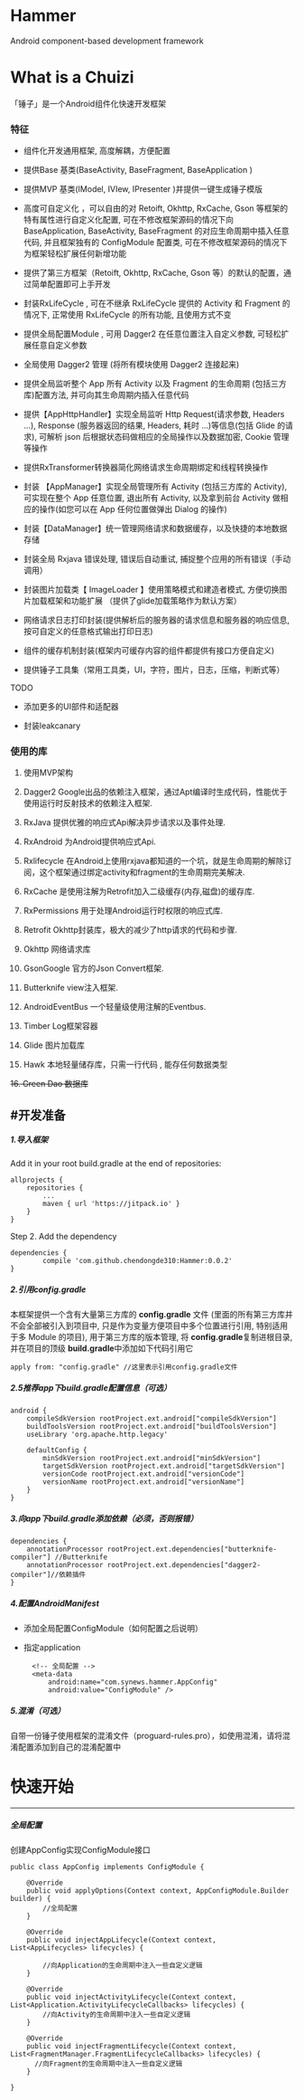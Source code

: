 # Hammer
Android component-based development framework

# What is a Chuizi
「锤子」是一个Android组件化快速开发框架
### 特征
* 组件化开发通用框架, 高度解耦，方便配置

* 提供Base 基类(BaseActivity, BaseFragment, BaseApplication )

* 提供MVP 基类(IModel, IVIew, IPresenter )并提供一键生成锤子模版

* 高度可自定义化 ，可以自由的对 Retoift, Okhttp, RxCache, Gson 等框架的特有属性进行自定义化配置, 可在不修改框架源码的情况下向 BaseApplication, BaseActivity, BaseFragment 的对应生命周期中插入任意代码, 并且框架独有的 ConfigModule 配置类, 可在不修改框架源码的情况下为框架轻松扩展任何新增功能

* 提供了第三方框架（Retoift, Okhttp, RxCache, Gson 等）的默认的配置，通过简单配置即可上手开发

* 封装RxLifeCycle , 可在不继承 RxLifeCycle 提供的 Activity 和 Fragment 的情况下, 正常使用 RxLifeCycle 的所有功能, 且使用方式不变

* 提供全局配置Module , 可用 Dagger2 在任意位置注入自定义参数, 可轻松扩展任意自定义参数

* 全局使用 Dagger2 管理 (将所有模块使用 Dagger2 连接起来)

* 提供全局监听整个 App 所有 Activity 以及 Fragment 的生命周期 (包括三方库)配置方法, 并可向其生命周期内插入任意代码 

* 提供【AppHttpHandler】实现全局监听 Http Request(请求参数, Headers ...), Response (服务器返回的结果, Headers, 耗时 ...)等信息(包括 Glide 的请求), 可解析 json 后根据状态码做相应的全局操作以及数据加密, Cookie 管理等操作

* 提供RxTransformer转换器简化网络请求生命周期绑定和线程转换操作 

* 封装 【AppManager】实现全局管理所有 Activity (包括三方库的 Activity), 可实现在整个 App 任意位置, 退出所有 Activity, 以及拿到前台 Activity 做相应的操作(如您可以在 App 任何位置做弹出 Dialog 的操作)

* 封装【DataManager】统一管理网络请求和数据缓存，以及快捷的本地数据存储

* 封装全局 Rxjava 错误处理, 错误后自动重试, 捕捉整个应用的所有错误（手动调用）  

* 封装图片加载类【 ImageLoader 】使用策略模式和建造者模式, 方便切换图片加载框架和功能扩展 （提供了glide加载策略作为默认方案）

* 网络请求日志打印封装(提供解析后的服务器的请求信息和服务器的响应信息, 按可自定义的任意格式输出打印日志)

* 组件的缓存机制封装(框架内可缓存内容的组件都提供有接口方便自定义)

* 提供锤子工具集（常用工具类，UI，字符，图片，日志，压缩，判断式等）





TODO
*  添加更多的UI部件和适配器

*  封装leakcanary  
### 使用的库
1. 使用MVP架构
2. Dagger2 Google出品的依赖注入框架，通过Apt编译时生成代码，性能优于使用运行时反射技术的依赖注入框架.
3. RxJava 提供优雅的响应式Api解决异步请求以及事件处理.

4. RxAndroid 为Android提供响应式Api.

5. Rxlifecycle 在Android上使用rxjava都知道的一个坑，就是生命周期的解除订阅，这个框架通过绑定activity和fragment的生命周期完美解决.

6. RxCache 是使用注解为Retrofit加入二级缓存(内存,磁盘)的缓存库.
 
7. RxPermissions 用于处理Android运行时权限的响应式库.

8. Retrofit Okhttp封装库，极大的减少了http请求的代码和步骤.

9. Okhttp 网络请求库

10. GsonGoogle 官方的Json Convert框架.

11. Butterknife view注入框架.

12. AndroidEventBus 一个轻量级使用注解的Eventbus.

13. Timber Log框架容器

14. Glide 图片加载库

15. Hawk 本地轻量储存库，只需一行代码 , 能存任何数据类型

~~16. Green Dao 数据库~~

#开发准备
----
##### 1.导入框架
Add it in your root build.gradle at the end of repositories:

	allprojects {
		repositories {
			...
			maven { url 'https://jitpack.io' }
		}
	}
Step 2. Add the dependency

	dependencies {
	        compile 'com.github.chendongde310:Hammer:0.0.2'
	}

##### 2.引用config.gradle
 本框架提供一个含有大量第三方库的 **config.gradle** 文件 (里面的所有第三方库并不会全部被引入到项目中, 只是作为变量方便项目中多个位置进行引用, 特别适用于多 Module 的项目), 用于第三方库的版本管理, 将 **config.gradle**复制进根目录, 并在项目的顶级 **build.gradle**中添加如下代码引用它

    apply from: "config.gradle" //这里表示引用config.gradle文件

##### 2.5推荐app下build.gradle配置信息（可选）

    android {
        compileSdkVersion rootProject.ext.android["compileSdkVersion"]
        buildToolsVersion rootProject.ext.android["buildToolsVersion"]
        useLibrary 'org.apache.http.legacy'

        defaultConfig {
            minSdkVersion rootProject.ext.android["minSdkVersion"]
            targetSdkVersion rootProject.ext.android["targetSdkVersion"]
            versionCode rootProject.ext.android["versionCode"]
            versionName rootProject.ext.android["versionName"]
        }
    }

##### 3.向app下build.gradle添加依赖（必须，否则报错）
    dependencies {
        annotationProcessor rootProject.ext.dependencies["butterknife-compiler"] //Butterknife 
        annotationProcessor rootProject.ext.dependencies["dagger2-compiler"]//依赖插件
    }

##### 4.配置AndroidManifest
* 添加全局配置ConfigModule（如何配置之后说明）
* 指定application


    <application
        android:name="com.synews.hammer.base.BaseApplication"
        android:icon="@mipmap/ic_launcher"
        android:label="@string/app_name"
        android:roundIcon="@mipmap/ic_launcher_round"
        android:theme="@style/AppTheme">

        <!-- 全局配置 -->
        <meta-data
            android:name="com.synews.hammer.AppConfig"
            android:value="ConfigModule" />

    </application>

##### 5.混淆（可选）
自带一份锤子使用框架的混淆文件（proguard-rules.pro），如使用混淆，请将混淆配置添加到自己的混淆配置中


# 快速开始
-----
##### 全局配置
创建AppConfig实现ConfigModule接口

    public class AppConfig implements ConfigModule {

        @Override
        public void applyOptions(Context context, AppConfigModule.Builder builder) {
            //全局配置
        }

        @Override
        public void injectAppLifecycle(Context context, List<AppLifecycles> lifecycles) {

            //向Application的生命周期中注入一些自定义逻辑
        }

        @Override
        public void injectActivityLifecycle(Context context, List<Application.ActivityLifecycleCallbacks> lifecycles) {
            //向Activity的生命周期中注入一些自定义逻辑
        }

        @Override
        public void injectFragmentLifecycle(Context context, List<FragmentManager.FragmentLifecycleCallbacks> lifecycles) {
          //向Fragment的生命周期中注入一些自定义逻辑
        }

    }


